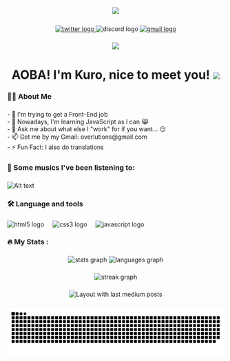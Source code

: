 <div align="center">
  <img height="450" src="https://github.com/KurinhoT/KurinhoT/assets/154638280/491876ea-b821-4eb4-9bce-05d121857734"  />
</div>

###

<div align="center">
  <a href="https://twitter.com/kurotraducoes" target="_blank">
    <img src="https://img.shields.io/static/v1?message=Kurotraducoes&logo=twitter&label=&color=1DA1F2&logoColor=white&labelColor=&style=for-the-badge" height="25" alt="twitter logo"  />
  </a>
  <img src="https://img.shields.io/static/v1?message=grub_infected&logo=discord&label=&color=7289DA&logoColor=white&labelColor=&style=for-the-badge" height="25" alt="discord logo"  />
  <a href="mailto:vinicius.torres.san@gmail.com" target="_blank">
    <img src="https://img.shields.io/static/v1?message=Overlutions&logo=gmail&label=&color=D14836&logoColor=whitesmoke&labelColor=&style=for-the-badge" height="25" alt="gmail logo"  />
  </a>
</div>

###

<div align="center">
  <img src="https://visitor-badge.laobi.icu/badge?page_id=KurinhoT.KurinhoT&right_color=blueviolet&left_text=Visitors"  />
</div>

###

<div align="center">
  <h1>AOBA! I'm Kuro, nice to meet you! 
    <img height="525" src="https://github.com/KurinhoT/KurinhoT/assets/154638280/2af185b0-fcac-48a8-9db4-ee8deaff2e34" />
  </h1>
  
</div>


###

<h3 align="left">👩‍💻  About Me</h3>

###

<p align="left">- 🔭 I'm trying to get a Front-End job<br>- 🌱 Nowadays, I'm learning JavaScript as I can 😹<br>- 💬 Ask me about what else I "work" for if you want... 😏<br>- 📫 Get me by my Gmail: overlutions@gmail.com<br>- ⚡ Fun Fact: I also do translations</p>

###

<h3 align="left">🎵  Some musics I've been listening to:</h3>

###

![Alt text](https://spotify-recently-played-readme.vercel.app/api?user=rxyt5gk4v4h2sov0wfkn6cdp6)

###

<h3 align="left">🛠 Language and tools</h3>

###

<div align="left">
  <img src="https://cdn.jsdelivr.net/gh/devicons/devicon/icons/html5/html5-original.svg" height="40" alt="html5 logo"  />
  <img width="12" />
  <img src="https://cdn.jsdelivr.net/gh/devicons/devicon/icons/css3/css3-original.svg" height="40" alt="css3 logo"  />
  <img width="12" />
  <img src="https://cdn.jsdelivr.net/gh/devicons/devicon/icons/javascript/javascript-original.svg" height="40" alt="javascript logo"  />
</div>

###

<h3 align="left">🔥   My Stats :</h3>

###

<div align="center">
  <img src="https://github-readme-stats.vercel.app/api?username=KurinhoT&hide_title=false&hide_rank=false&show_icons=true&include_all_commits=true&count_private=true&disable_animations=false&theme=tokyonight&locale=en&hide_border=false&order=1" height="150" alt="stats graph"  />
  <img src="https://github-readme-stats.vercel.app/api/top-langs?username=KurinhoT&locale=en&hide_title=false&layout=compact&card_width=320&langs_count=5&theme=tokyonight&hide_border=false&order=2" height="150" alt="languages graph"  />
</div>

###

<div align="center">
  <img src="https://streak-stats.demolab.com?user=KurinhoT&locale=en&mode=daily&theme=tokyonight&hide_border=false&border_radius=5&order=3" height="150" alt="streak graph"  />
</div>

###

<div align="center">
  <img src="https://github-read-medium-git-main.pahlevikun.vercel.app/latest?limit=4&username=KurinhoT&theme=tokyonight" alt="Layout with last medium posts"  />
</div>

###

<img src="https://raw.githubusercontent.com/KurinhoT/KurinhoT/output/snake.svg" alt="Snake animation" />

###
